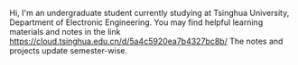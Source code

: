 Hi, I'm an undergraduate student currently studying at Tsinghua University, Department of Electronic Engineering.
You may find helpful learning materials and notes in the link https://cloud.tsinghua.edu.cn/d/5a4c5920ea7b4327bc8b/
The notes and projects update semester-wise.
